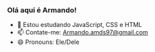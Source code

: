 ### Olá aqui é Armando!


- 🌱 Estou estudando JavaScript, CSS e HTML
- 📫 Contate-me: Armando.amds97@gmail.com
- 😄 Pronouns: Ele/Dele
